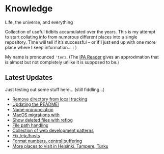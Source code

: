 # Knowledge

Life, the universe, and everything

Collection of useful tidbits accumulated over the years. This is my attempt to start collating info from numerous different places into a single repository. Time will tell if it’s successful – or if I just end up with one more place where I keep information… : )

My name is pronounced `ˈterɔ`. (The [IPA Reader](http://ipa-reader.xyz/?text=ˈterɔ) gives an approximation that is almost but not completely unlike it is supposed to be.)

## Latest Updates

Just testing out some stuff here… (still fiddling…)

<!--START_SECTION:feed-->
* [
        Remove directory from local tracking
    ](https:&#x2F;&#x2F;github.com&#x2F;teroyks&#x2F;knowledge&#x2F;commit&#x2F;35da7269d2625ecf0f9f51a87382518343848e56)
* [
        Updating the README!
    ](https:&#x2F;&#x2F;github.com&#x2F;teroyks&#x2F;knowledge&#x2F;commit&#x2F;029a29bdd50033de7d1d0b92e86713364930005c)
* [
        Name pronunciation
    ](https:&#x2F;&#x2F;github.com&#x2F;teroyks&#x2F;knowledge&#x2F;commit&#x2F;67c72598eea7a1ca0806b558144ac8c7d5e075a1)
* [
        MacOS migrations with
    ](https:&#x2F;&#x2F;github.com&#x2F;teroyks&#x2F;knowledge&#x2F;commit&#x2F;caeed433f8668349d85310265ca3fb7c2eaa9f0b)
* [
        Show deleted files with reflog
    ](https:&#x2F;&#x2F;github.com&#x2F;teroyks&#x2F;knowledge&#x2F;commit&#x2F;a83447cd3a05e31c55492b669b364873194b746b)
* [
        File path handling
    ](https:&#x2F;&#x2F;github.com&#x2F;teroyks&#x2F;knowledge&#x2F;commit&#x2F;5c5d35b66908096f8e9ebd7217a302f4da4afb61)
* [
        Collection of web development patterns
    ](https:&#x2F;&#x2F;github.com&#x2F;teroyks&#x2F;knowledge&#x2F;commit&#x2F;184ea0aaa82a6b0f14c9dca5b6d738261c646f8a)
* [
        Fix &#x2F;etc&#x2F;hosts
    ](https:&#x2F;&#x2F;github.com&#x2F;teroyks&#x2F;knowledge&#x2F;commit&#x2F;003476aef5ff89687c7846352071c96f7dc0301e)
* [
        Format numbers, control buffering
    ](https:&#x2F;&#x2F;github.com&#x2F;teroyks&#x2F;knowledge&#x2F;commit&#x2F;9b32ef045b42311c3317787f9486924e35f92394)
* [
        More places to visit in Helsinki, Tampere, Turku
    ](https:&#x2F;&#x2F;github.com&#x2F;teroyks&#x2F;knowledge&#x2F;commit&#x2F;1c055a5d64789ce90165413e2999aad13fb9fa7b)
<!--END_SECTION:feed-->
